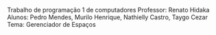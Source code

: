 Trabalho de programação 1 de computadores
Professor: Renato Hidaka
Alunos: Pedro Mendes, Murilo Henrique, Nathielly Castro, Taygo Cezar
Tema: Gerenciador de Espaços
